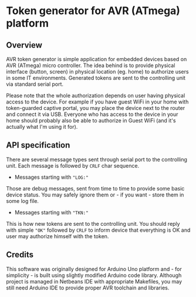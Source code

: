 # Token generator for AVR (ATmega) platform
## Overview
AVR token generator is simple application for embedded devices based on AVR (ATmega) micro controller. The idea behind is to provide physical interface (button, screen) in physical location (eg. home) to authorize users in some IT environments. Generated tokens are sent to the controlling unit via standard serial port.

Please note that the whole authorization depends on user having physical access to the device. For example if you have guest WiFi in your home with token-guarded captive portal, you may place the device next to the router and connect it via USB. Everyone who has access to the device in your home should probably also be able to authorize in Guest WiFi (and it's actually what I'm using it for).

## API specification

There are several message types sent through serial port to the controlling unit. Each message is followed by `CRLF` char sequence.

* Messages starting with `"LOG:"`

Those are debug messages, sent from time to time to provide some basic device status. You may safely ignore them or - if you want - store them in some log file.

* Messages starting with `"TKN:"`

This is how new tokens are sent to the controlling unit. You should reply with simple `"OK"` followed by `CRLF` to inform device that everything is OK and user may authorize himself with the token.

## Credits

This software was originally designed for Arduino Uno platform and - for simplicity - is built using slightly modified Arduino code library. Although project is managed in Netbeans IDE with appropriate Makefiles, you may still need Arduino IDE to provide proper AVR toolchain and libraries.